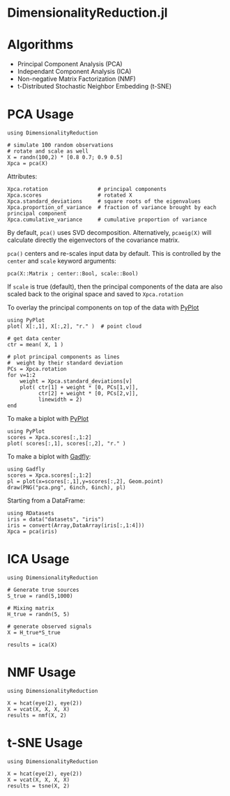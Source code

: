 DimensionalityReduction.jl
==========================

# Algorithms

* Principal Component Analysis (PCA)
* Independant Component Analysis (ICA)
* Non-negative Matrix Factorization (NMF)
* t-Distributed Stochastic Neighbor Embedding (t-SNE)

# PCA Usage

    using DimensionalityReduction

    # simulate 100 random observations
    # rotate and scale as well
    X = randn(100,2) * [0.8 0.7; 0.9 0.5]
    Xpca = pca(X)

Attributes:

    Xpca.rotation                # principal components
    Xpca.scores                  # rotated X
    Xpca.standard_deviations     # square roots of the eigenvalues
    Xpca.proportion_of_variance  # fraction of variance brought by each principal component
    Xpca.cumulative_variance     # cumulative proportion of variance

By default, `pca()` uses SVD decomposition. Alternatively, `pcaeig(X)` will calculate
directly the eigenvectors of the covariance matrix.

`pca()` centers and re-scales input data by default.
This is controlled by the `center` and `scale` keyword arguments:

	pca(X::Matrix ; center::Bool, scale::Bool)

If `scale` is true (default), then the principal components of the data are also
scaled back to the original space and saved to `Xpca.rotation`

To overlay the principal components on top of the data with [PyPlot](https://github.com/stevengj/PyPlot.jl)

	using PyPlot
	plot( X[:,1], X[:,2], "r." )  # point cloud

	# get data center
	ctr = mean( X, 1 )

	# plot principal components as lines
	#  weight by their standard deviation
	PCs = Xpca.rotation
	for v=1:2
		weight = Xpca.standard_deviations[v]
		plot( ctr[1] + weight * [0, PCs[1,v]], 
			  ctr[2] + weight * [0, PCs[2,v]],
			  linewidth = 2)
	end



To make a biplot with [PyPlot](https://github.com/stevengj/PyPlot.jl)

	using PyPlot
	scores = Xpca.scores[:,1:2]
	plot( scores[:,1], scores[:,2], "r." )


To make a biplot with [Gadfly](http://dcjones.github.io/Gadfly.jl/):

    using Gadfly
    scores = Xpca.scores[:,1:2]
    pl = plot(x=scores[:,1],y=scores[:,2], Geom.point)
    draw(PNG("pca.png", 6inch, 6inch), pl)

Starting from a DataFrame:

    using RDatasets
    iris = data("datasets", "iris")
    iris = convert(Array,DataArray(iris[:,1:4]))
    Xpca = pca(iris)

# ICA Usage

    using DimensionalityReduction

    # Generate true sources
    S_true = rand(5,1000)

    # Mixing matrix
    H_true = randn(5, 5)

    # generate observed signals
    X = H_true*S_true

    results = ica(X)

# NMF Usage

    using DimensionalityReduction

    X = hcat(eye(2), eye(2))
    X = vcat(X, X, X, X)
    results = nmf(X, 2)

# t-SNE Usage

    using DimensionalityReduction

    X = hcat(eye(2), eye(2))
    X = vcat(X, X, X, X)
    results = tsne(X, 2)
